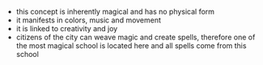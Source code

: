 
- this concept is inherently magical and has no physical form
- it manifests in colors, music and movement
- it is linked to creativity and joy
- citizens of the city can weave magic and create spells, therefore one of the most magical school is located here and all spells come from this school